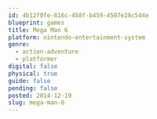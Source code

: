 ```yaml
---
id: 4b12f0fe-816c-458f-b459-4507e28c544e
blueprint: games
title: Mega Man 6
platform: nintendo-entertainment-system
genre:
  - action-adventure
  - platformer
digital: false
physical: true
guide: false
pending: false
posted: 2014-12-19
slug: mega-man-6
---
```

